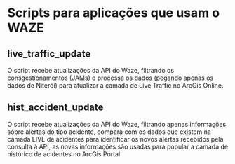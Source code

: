 # Scripts para aplicações que usam o WAZE

## live_traffic_update
O script recebe atualizações da API do Waze, filtrando os consgestionamentos (JAMs) e processa os dados (pegando apenas os dados de Niterói) para atualizar a camada de Live Traffic no ArcGis Online.

## hist_accident_update
O script recebe atualizações da API do Waze, filtrando apenas informações sobre alertas do tipo acidente, compara com os dados que existem na camada LIVE de acidentes para identificar os novos alertas recebidos pela consulta à API, as novas informações são usadas para popular a camada de histórico de acidentes no ArcGis Portal.
